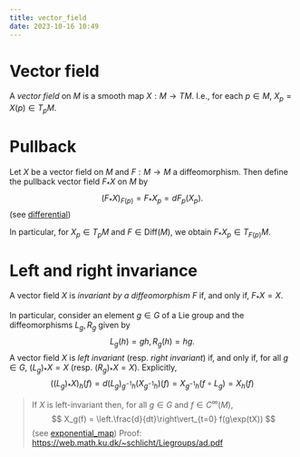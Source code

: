 ```yaml
---
title: vector_field
date: 2023-10-16 10:49
---
```

# Vector field
A *vector field* on $M$ is a smooth map $X:M\to TM$. I.e., for each
$p\in M$, $X_p=X(p)\in T_p M$.

# Pullback
Let $X$ be a vector field on $M$ and $F:M\to M$ a diffeomorphism.
Then define the pullback vector field $F_*X$ on $M$ by
$$
(F_*X)_{F(p)} = F_* X_p = dF_{p}(X_p).
$$
(see [differential](differential.md))

In particular, for $X_p\in T_p M$ and $F\in\text{Diff}(M)$, we obtain
$F_* X_p\in T_{F(p)} M$.

# Left and right invariance
A vector field $X$ is *invariant by a diffeomorphism $F$*
if, and only if, $F_* X = X$.

In particular, consider an element $g\in G$ of a Lie group and the diffeomorphisms $L_g,R_g$ given by
$$
L_g(h) = gh, R_g(h) = hg.
$$
A vector field $X$ is *left invariant* (resp. *right invariant*) if, and
only if, for all $g\in G$, $(L_g)_* X = X$ (resp. $(R_g)_* X=X$).
Explicitly, 
$$
((L_g)_* X)_h(f)
= d(L_g)_{{g}^{-1}h}(X_{{g}^{-1}h})(f)
= X_{g^{-1}h}(f\circ L_g)
= X_h(f)
$$

> If $X$ is left-invariant then, for all $g\in G$ and $f\in C^\infty(M)$,
  $$
  X_g(f) = \left.\frac{d}{dt}\right\vert_{t=0} f(g\exp(tX))
  $$
  (see [exponential_map](exponential_map.md))
  Proof: https://web.math.ku.dk/~schlicht/Liegroups/ad.pdf
